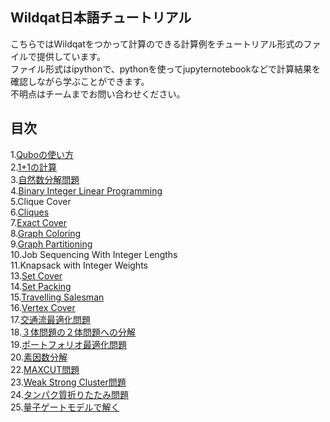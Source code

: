 Wildqat日本語チュートリアル
--------
こちらではWildqatをつかって計算のできる計算例をチュートリアル形式のファイルで提供しています。  
ファイル形式はipythonで、pythonを使ってjupyternotebookなどで計算結果を確認しながら学ぶことができます。  
不明点はチームまでお問い合わせください。

目次
--------------------
1.<a href="tutorial001_qubo_ja.ipynb">Quboの使い方</a>  
2.<a href="tutorial002_one_plus_one_ja.ipynb">1+1の計算</a>  
3.<a href="tutorial003_numberpartitioning_ja.ipynb">自然数分解問題</a>  
4.<a href="tutorial004_BIL.ipynb">Binary Integer Linear Programming</a>  
5.Clique Cover  
6.<a href="tutorial006_cliques.ipynb">Cliques</a>  
7.<a href="tutorial007_exact_cover.ipynb">Exact Cover</a>  
8.<a href="tutorial008_graph_coloring.ipynb">Graph Coloring</a>  
9.<a href="tutorial009_graph_partitioning.ipynb">Graph Partitioning</a>  
10.Job Sequencing With Integer Lengths  
11.Knapsack with Integer Weights  
13.<a href="tutorial013_set_cover.ipynb">Set Cover</a>  
14.<a href="tutorial014_set_packing.ipynb">Set Packing</a>   
15.<a href="tutorial015_travelling_salesman.ipynb">Travelling Salesman</a>  
16.<a href="tutorial016_vertex_cover.ipynb">Vertex Cover</a>  
17.<a href="tutorial017_traffic_flow_optimization.ipynb">交通流最適化問題</a>  
18.<a href="tutorial018_boolean_reduction.ipynb">３体問題の２体問題への分解</a>  
19.<a href="tutorial019_portfolio_optimization.ipynb">ポートフォリオ最適化問題</a>  
20.<a href="tutorial020_prime_factorization.ipynb">素因数分解</a>  
22.<a href="tutorial022_maxcut.ipynb">MAXCUT問題</a>  
23.<a href="tutorial023_weak_strong_cluster.ipynb">Weak Strong Cluster問題</a>  
24.<a href="tutorial024_protein_foldings.ipynb">タンパク質折りたたみ問題</a>  
25.<a href="tutorial025_QUBO_to_Pauli.ipynb">量子ゲートモデルで解く</a>
